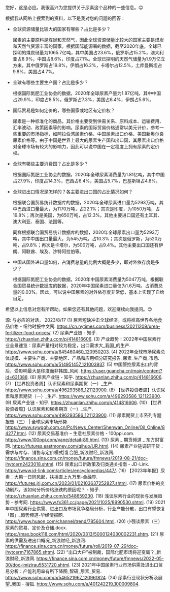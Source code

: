 您好，这是必应。我很高兴为您提供关于尿素这个品种的一些信息。😊

根据我从网络上搜索到的资料，以下是我对您的问题的回答：

- 全球资源储量比较大的国家有哪些？占比是多少？

  尿素的主要原料是煤炭和天然气，因此全球资源储量比较大的国家主要是煤炭和天然气资源丰富的国家。根据国际能源署的数据，截至2020年底，全球已探明的煤炭储量为1065.7亿吨，其中美国占23.6%，俄罗斯占15.2%，澳大利亚占8.9%，中国占8.6%，印度占7.1%。全球已探明的天然气储量为1.9万亿立方米，其中俄罗斯占19.8%，伊朗占16.2%，卡塔尔占12.5%，土库曼斯坦占9.8%，美国占4.7%。

- 全球有哪些主要生产国？占比是多少？

  根据国际氮肥工业协会的数据，2020年全球尿素产量为1.87亿吨，其中中国占29.9%，印度占8.5%，俄罗斯占7.3%，美国占6.4%，伊朗占5.6%。

- 国际贸易是如何定价的，哪些国家或地区有定价权？

  尿素是一种标准化的商品，其价格主要受到供需关系、原料成本、运输费用、汇率波动、政策因素等的影响。尿素的国际贸易价格通常以美元计价，参考一些重要的市场指标，如阿拉伯湾尿素价格、中国尿素出口价格、美国新奥尔良尿素价格等。由于中国是世界上最大的尿素生产国和出口国，其尿素出口价格对全球市场有较大的影响力，因此可以说中国在一定程度上拥有尿素的定价权。

- 全球有哪些主要消费国？占比是多少？

  根据国际氮肥工业协会的数据，2020年全球尿素消费量为1.81亿吨，其中中国占27.9%，印度占14.3%，巴西占6.4%，美国占5.7%，巴基斯坦占4.8%。

- 全球进出口情况是怎样的？各主要进出口国的占比情况如何？

  根据联合国贸易统计数据库的数据，2020年全球尿素进口量为5293万吨，其中巴西进口量最大，为1170万吨，占22.1%；其次是印度，为1050万吨，占19.8%；再次是美国，为650万吨，占12.3%。其他主要进口国还有土耳其、澳大利亚、泰国、法国等。

  同样根据联合国贸易统计数据库的数据，2020年全球尿素出口量为5293万吨，其中中国出口量最大，为545万吨，占10.3%；其次是俄罗斯，为520万吨，占9.8%；再次是卡塔尔，为500万吨，占9.4%。其他主要出口国还有伊朗、阿联酋、埃及、沙特阿拉伯等。

- 中国从国外进口量如何，占消费总量的比例大概是多少，即对外依存度是多少？

  根据国际氮肥工业协会的数据，2020年中国尿素消费量为5047万吨，根据联合国贸易统计数据库的数据，2020年中国尿素进口量仅为1.6万吨，占消费总量的0.03%。因此，可以说中国尿素的对外依存度非常低，基本上实现了自给自足。

希望以上信息对您有所帮助。如果您还有其他问题，欢迎继续向我提问。😊

源: 与必应的对话， 2023/8/17
(1) 尿素短缺冲击全球经济，或将推高世界各地食品价格 - 纽约时报中文网. https://cn.nytimes.com/business/20211209/urea-fertilizer-food-prices/.
(2) 尿素产业链 - 知乎. https://zhuanlan.zhihu.com/p/414816606.
(3) 产业趋势！2022年中国尿素行业全景速览：尿素产量相对较为稳定，出口需求大_我国_的生产. https://www.sohu.com/a/645460460_120950203.
(4) 2022年全球市场尿素总体规模、主要生产商、主要地区、产品和应用细分研究报告_尿素_生产商_市场. https://www.sohu.com/a/514951457_121003937.
(5) 中国管控尿素出口的背后，受影响最大是印度而非韩国_风闻. https://user.guancha.cn/main/content?id=631388.
(6) 尿素产业链 - 知乎. https://zhuanlan.zhihu.com/p/414816606.
(7) 【世界投资者周】认识尿素和尿素期货（一）_生产. https://www.sohu.com/a/496293586_121123900.
(8) 【世界投资者周】认识尿素和尿素期货（一）_生产. https://www.sohu.com/a/496293586_121123900.
(9) 尿素产业链 - 知乎. https://zhuanlan.zhihu.com/p/414816606.
(10) 【世界投资者周】认识尿素和尿素期货（一）_生产. https://www.sohu.com/a/496293586_121123900.
(11) 尿素期货上市系列专题报告（三） | 全球尿素市场形势. https://www.sywgqh.com.cn/Pc/News_Center/Shenwan_Online/Oil_Online/84277.html.
(12) 尿素交易基准价 – 生意社尿素价格 - 100ppi.com. https://www.100ppi.com/vane/detail-89.html.
(13) 尿素 _ 期货频道 _ 东方财富网. https://futures.eastmoney.com/qihuo/UR.html.
(14) 尿素产业链调研干货：需求与库存、销售与定价模式|复合肥_新浪财经_新浪网. https://finance.sina.com.cn/money/future/fmnews/2019-08-21/doc-ihytcern2423018.shtml.
(15) 尿素出口新政策及归类通关指南 - JD-Link. https://www.jd-link.com/articles/encyclopedias/447/.
(16) 【2023年年报】尿素：大鹏一日同风起，扶摇直上九万里-金融界. https://futures.jrj.com.cn/2023/01/02103637252827.shtml.
(17) 尿素价格的变动剧烈，该如何分析价格涨跌的原因呢？ - 知乎. https://zhuanlan.zhihu.com/p/548659230.
(18) 浅谈尿素行业的现状与发展趋势 - 参考网. https://www.fx361.cc/page/2021/1025/8990530.shtml.
(19) 2021年中国尿素行业供需、进出口及市场竞争格局分析，行业产能分散，出口有望恢复「图」_趋势频道-华经情报网. https://www.huaon.com/channel/trend/785604.html.
(20) 小强谈尿素（三）尿素的贸易、定价及仓储.docx. https://max.book118.com/html/2020/0313/5000124030002231.shtm.
(21) 尿素的供需及进出口概况_新浪财经_新浪网. https://finance.sina.com.cn/money/future/roll/2019-07-29/doc-ihytcerm7167865.shtml.
(22) “出口大户”被制裁，国际化肥市场将迎变局？_新浪财经_新浪网. https://finance.sina.com.cn/money/future/fmnews/2022-05-30/doc-imizirau5531720.shtml.
(23) 2021年中国尿素行业市场供需及进出口贸易分析：产能利用率有所下降图_智研_尿素_贸易. https://www.sohu.com/a/546521967_120961824.
(24) 尿素行业现状分析及展望_我国 - 搜狐. https://www.sohu.com/a/401242219_100009804.